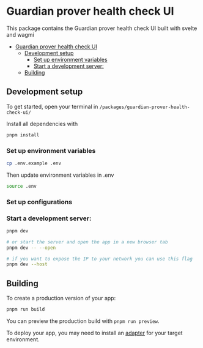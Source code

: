 # Guardian prover health check UI

This package contains the Guardian prover health check UI built with svelte and wagmi

- [Guardian prover health check UI](#guardian-prover-health-check-ui)
  - [Development setup](#development-setup)
    - [Set up environment variables](#set-up-environment-variables)
    - [Start a development server:](#start-a-development-server)
  - [Building](#building)

## Development setup

To get started, open your terminal in `/packages/guardian-prover-health-check-ui/`

Install all dependencies with

```bash
pnpm install
```

### Set up environment variables

```bash
cp .env.example .env
```

Then update environment variables in .env

```bash
source .env
```

### Set up configurations


### Start a development server:

```bash
pnpm dev

# or start the server and open the app in a new browser tab
pnpm dev -- --open

# if you want to expose the IP to your network you can use this flag
pnpm dev --host

```

## Building

To create a production version of your app:

```bash
pnpm run build
```

You can preview the production build with `pnpm run preview`.

To deploy your app, you may need to install an [adapter](https://kit.svelte.dev/docs/adapters) for your target environment.
